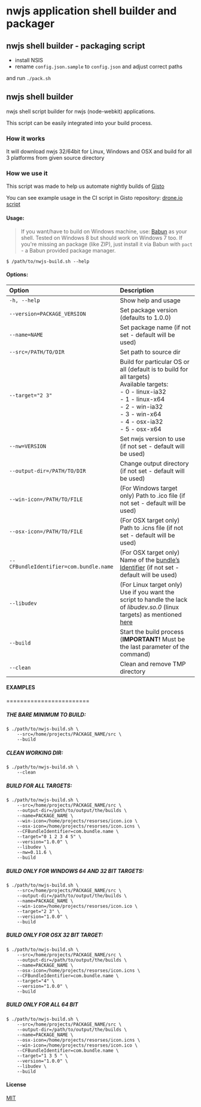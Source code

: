 # nwjs application shell builder and packager

## nwjs shell builder - packaging script

- install NSIS
- rename `config.json.sample` to `config.json` and adjust correct paths

and run `./pack.sh`

## nwjs shell builder


nwjs shell script builder for nwjs (node-webkit) applications.

This script can be easily integrated into your build process.
    
### How it works
    
It will download nwjs 32/64bit for Linux, Windows and OSX and build for all 3 platforms from given source directory

### How we use it

This script was made to help us automate nightly builds of [Gisto](http://www.gistoapp.com)

You can see example usage in the CI script in Gisto repository: [drone.io script](https://github.com/Gisto/Gisto/blob/master/droneIO.sh)
    
#### Usage:

> If you want/have to build on Windows machine, use: [Babun](http://babun.github.io/) as your shell. Tested on Windows 8 but should work on Windows 7 too. If you're missing an package (like ZIP), just install it via Babun with `pact` - a Babun provided package manager.

`$ /path/to/nwjs-build.sh --help`

#### Options:

| Option   |      Description |
|:----------|:----------------|
|`-h, --help`| Show help and usage |
|`--version=PACKAGE_VERSION`|Set package version (defaults to 1.0.0)|
|`--name=NAME`|Set package name (if not set - default will be used)|
|`--src=/PATH/TO/DIR`|Set path to source dir|
|`--target="2 3"`|Build for particular OS or all (default is to build for all targets) <br>Available targets: <br>- 0 - linux-ia32 <br>- 1 - linux-x64 <br>- 2 - win-ia32 <br>- 3 - win-x64 <br>- 4 - osx-ia32 <br>-  5 - osx-x64|
|`--nw=VERSION`|Set nwjs version to use (if not set - default will be used)|
|`--output-dir=/PATH/TO/DIR`|Change output directory (if not set - default will be used)|
| `--win-icon=/PATH/TO/FILE`|(For Windows target only) Path to .ico file (if not set - default will be used)|
|`--osx-icon=/PATH/TO/FILE`|(For OSX target only) Path to .icns file (if not set - default will be used)|
|`--CFBundleIdentifier=com.bundle.name`|(For OSX target only) Name of the [bundle’s Identifier](https://developer.apple.com/library/ios/documentation/General/Reference/InfoPlistKeyReference/Articles/CoreFoundationKeys.html#//apple_ref/doc/uid/20001431-102070) (if not set - default will be used)|
|`--libudev`|(For Linux target only) Use if you want the script to handle the lack of _libudev.so.0_ (linux targets) as mentioned [here](https://github.com/nwjs/nw.js/wiki/The-solution-of-lacking-libudev.so.0)|
|`--build`|Start the build process (**IMPORTANT!** Must be the last parameter of the command)|
|`--clean`|Clean and remove TMP directory|

#### EXAMPLES
========================

##### THE BARE MINIMUM TO BUILD:

    $ ./path/to/nwjs-build.sh \
        --src=/home/projects/PACKAGE_NAME/src \
        --build
        
##### CLEAN WORKING DIR:

    $ ./path/to/nwjs-build.sh \
        --clean

##### BUILD FOR ALL TARGETS:

    $ ./path/to/nwjs-build.sh \
        --src=/home/projects/PACKAGE_NAME/src \
        --output-dir=/path/to/output/the/builds \
        --name=PACKAGE_NAME \
        --win-icon=/home/projects/resorses/icon.ico \
        --osx-icon=/home/projects/resorses/icon.icns \
        --CFBundleIdentifier=com.bundle.name \
        --target="0 1 2 3 4 5" \
        --version="1.0.0" \
        --libudev \
        --nw=0.11.6 \
        --build

##### BUILD ONLY FOR WINDOWS 64 AND 32 BIT TARGETS:

    $ ./path/to/nwjs-build.sh \
        --src=/home/projects/PACKAGE_NAME/src \
        --output-dir=/path/to/output/the/builds \
        --name=PACKAGE_NAME \
        --win-icon=/home/projects/resorses/icon.ico \
        --target="2 3" \
        --version="1.0.0" \
        --build

##### BUILD ONLY FOR OSX 32 BIT TARGET:

    $ ./path/to/nwjs-build.sh \
        --src=/home/projects/PACKAGE_NAME/src \
        --output-dir=/path/to/output/the/builds \
        --name=PACKAGE_NAME \
        --osx-icon=/home/projects/resorses/icon.icns \
        --CFBundleIdentifier=com.bundle.name \
        --target="4" \
        --version="1.0.0" \
        --build

##### BUILD ONLY FOR ALL 64 BIT

    $ ./path/to/nwjs-build.sh \
        --src=/home/projects/PACKAGE_NAME/src \
        --output-dir=/path/to/output/the/builds \
        --name=PACKAGE_NAME \
        --osx-icon=/home/projects/resorses/icon.icns \
        --win-icon=/home/projects/resorses/icon.ico \
        --CFBundleIdentifier=com.bundle.name \
        --target="1 3 5 " \
        --version="1.0.0" \
        --libudev \
        --build
#### License 

[MIT](https://github.com/Gisto/nwjs-shell-builder/blob/master/LICENSE)
